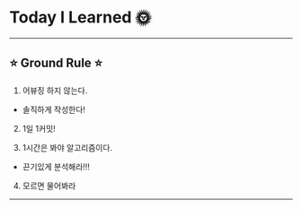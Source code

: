 # Today I Learned 🌞

---
## ⭐ Ground Rule ⭐

1. 어뷰징 하지 않는다.
  - 솔직하게 작성한다!

2. 1일 1커밋!

3. 1시간은 봐야 알고리즘이다.
  - 끈기있게 분석해라!!!
  
4. 모르면 물어봐라

---
